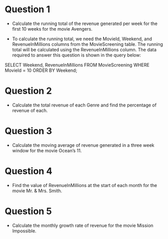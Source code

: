 # Question 1

-   Calculate the running total of the revenue generated per week for the first 10 weeks for the movie Avengers.

-   To calculate the running total, we need the MovieId, Weekend, and RevenueInMillions columns from the MovieScreening table. The running total will be calculated using the RevenueInMillions column. The data required to answer this question is shown in the query below:

SELECT Weekend, RevenueInMillions
FROM MovieScreening
WHERE MovieId = 10
ORDER BY Weekend;

# Question 2

-   Calculate the total revenue of each Genre and find the percentage of revenue of each.

# Question 3

-   Calculate the moving average of revenue generated in a three week window for the movie Ocean’s 11.

# Question 4

-   Find the value of RevenueInMillions at the start of each month for the movie Mr. & Mrs. Smith.

# Question 5

-   Calculate the monthly growth rate of revenue for the movie Mission Impossible.
